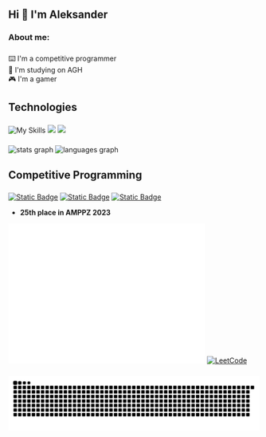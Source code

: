 <h2 align="left">Hi 👋 I'm Aleksander</h2>

###

<h3 align="left">About me:</h3>

###

<p align="left">⌨️ I'm a competitive programmer<br>🏫 I'm studying on AGH<br>🎮 I'm a gamer</p>

###

<h2 align="left">Technologies</h2>

###

![My Skills](https://skillicons.dev/icons?i=cpp,cs,python,git,github,blender,unity,unrealengine,postgres,vscode,latex,tensorflow)
<a href="#"><img src="https://github.com/onemarc/tech-icons/blob/main/icons/pandas-dark.svg" width="50"></a>
<a href="#"><img src="https://github.com/onemarc/tech-icons/blob/main/icons/numpy-dark.svg" width="50"></a>

###

<div align="left">
  <img src="https://github-readme-stats.vercel.app/api?username=sgrcn17&hide_title=false&hide_rank=false&show_icons=true&include_all_commits=true&count_private=true&disable_animations=false&theme=dark&locale=en&hide_border=false&order=1" height="150" alt="stats graph"  />
  <img src="https://github-readme-stats.vercel.app/api/top-langs?username=sgrcn17&locale=en&hide_title=false&layout=compact&card_width=320&langs_count=5&theme=dark&hide_border=false&order=2" height="150" alt="languages graph"  />
</div>

###

<h2 align="left">Competitive Programming</h2>

###

[![Static Badge](https://img.shields.io/badge/SPOJ-337AB7?logo=spoj&logoColor=white)](https://pl.spoj.com/users/sgrcn/)
[![Static Badge](https://img.shields.io/badge/codeforces-1F8ACB?logo=codeforces&logoColor=white)](https://codeforces.com/profile/aleksy?locale=en)
[![Static Badge](https://img.shields.io/badge/LeetCode-FFA116?logo=leetcode&logoColor=white)](https://leetcode.com/Sgrcn/)

* **25th place in AMPPZ 2023** <br>

[<img src="https://github.com/sgrcn17/cf-stats/blob/main/output/light_card.svg#gh-dark-mode-only" alt="Codeforces" height="280"/>](https://codeforces.com/profile/aleksy?locale=en)
[<img src="https://leetcard.jacoblin.cool/Sgrcn?theme=dark&font=Exo&ext=activity" alt="LeetCode" height="280"/>](https://leetcode.com/Sgrcn/)

###

![snake gif](https://github.com/sgrcn17/sgrcn17/blob/output/github-contribution-grid-snake-dark.svg)
